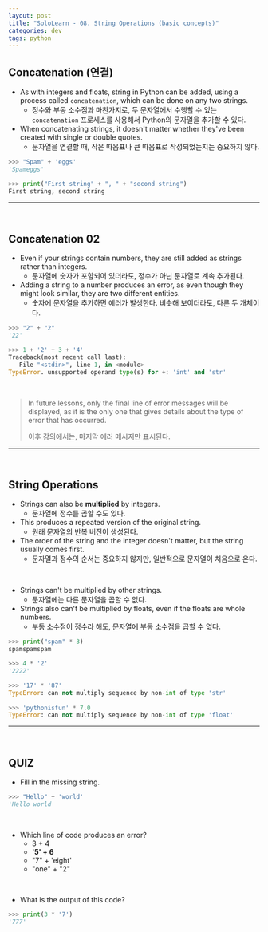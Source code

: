 ```yaml
---
layout: post
title: "SoloLearn - 08. String Operations (basic concepts)"
categories: dev
tags: python
---
```


## Concatenation (연결)

- As with integers and floats, string in Python can be added, using a process called `concatenation`, which can be done on any two strings.
  - 정수와 부동 소수점과 마찬가지로, 두 문자열에서 수행할 수 있는 `concatenation` 프로세스를 사용해서 Python의 문자열을 추가할 수 있다.
- When concatenating strings, it doesn't matter whether they've been created with single or double quotes.
  - 문자열을 연결할 때, 작은 따옴표나 큰 따옴표로 작성되었는지는 중요하지 않다.

```python
>>> "Spam" + 'eggs'
'Spameggs'

>>> print("First string" + ", " + "second string")
First string, second string
```

------

<br>

## Concatenation 02

- Even if your strings contain numbers, they are still added as strings rather than integers.
  - 문자열에 숫자가 포함되어 있더라도, 정수가 아닌 문자열로 계속 추가된다.
- Adding a string to a number produces an error, as even though they might look similar, they are two different entities.
  - 숫자에 문자열을 추가하면 에러가 발생한다. 비슷해 보이더라도, 다른 두 개체이다.

```python
>>> "2" + "2"
'22'

>>> 1 + '2' + 3 + '4'
Traceback(most recent call last):
   File "<stdin>", line 1, in <module>
TypeError. unsupported operand type(s) for +: 'int' and 'str'
```

<br>

> In future lessons, only the final line of error messages will be displayed, as it is the only one that gives details about the type of error that has occurred.
>
> 이후 강의에서는, 마지막 에러 메시지만 표시된다.

------

<br>

## String Operations

- Strings can also be **multiplied** by integers.
  - 문자열에 정수를 곱할 수도 있다.
- This produces a repeated version of the original string.
  - 원래 문자열의 반복 버전이 생성된다.
- The order of the string and the integer doesn't matter, but the string usually comes first.
  - 문자열과 정수의 순서는 중요하지 않지만, 일반적으로 문자열이 처음으로 온다.

<br>

- Strings can't be multiplied by other strings.
  - 문자열에는 다른 문자열을 곱할 수 없다.
- Strings also can't be multiplied by floats, even if the floats are whole numbers.
  - 부동 소수점이 정수라 해도, 문자열에 부동 소수점을 곱할 수 없다.

```python
>>> print("spam" * 3)
spamspamspam

>>> 4 * '2'
'2222'

>>> '17' * '87'
TypeError: can not multiply sequence by non-int of type 'str'
   
>>> 'pythonisfun' * 7.0
TypeError: can not multiply sequence by non-int of type 'float'
```

------

<br>

## QUIZ

- Fill in the missing string.

```python
>>> "Hello" + 'world'
'Hello world'
```

<br>

- Which line of code produces an error?
  - 3 + 4
  - **'5' + 6**
  - "7" + 'eight'
  - "one" + "2"

<br>

- What is the output of this code?

```python
>>> print(3 * '7')
'777'
```

<br>